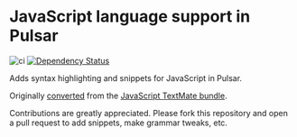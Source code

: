 # JavaScript language support in Pulsar

![ci](https://github.com/atom/language-javascript/workflows/ci/badge.svg)
[![Dependency Status](https://david-dm.org/atom/language-javascript.svg)](https://david-dm.org/atom/language-javascript)

Adds syntax highlighting and snippets for JavaScript in Pulsar.

Originally [converted](https://pulsar-edit.dev/docs/launch-manual/sections/core-hacking/#converting-from-textmate)
from the [JavaScript TextMate bundle](https://github.com/textmate/javascript.tmbundle).

Contributions are greatly appreciated. Please fork this repository and open a
pull request to add snippets, make grammar tweaks, etc.

